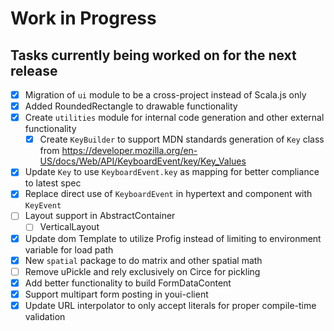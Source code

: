# Work in Progress
## Tasks currently being worked on for the next release

* [X] Migration of `ui` module to be a cross-project instead of Scala.js only
* [X] Added RoundedRectangle to drawable functionality
* [X] Create `utilities` module for internal code generation and other external functionality
    * [X] Create `KeyBuilder` to support MDN standards generation of `Key` class from https://developer.mozilla.org/en-US/docs/Web/API/KeyboardEvent/key/Key_Values
* [X] Update `Key` to use `KeyboardEvent.key` as mapping for better compliance to latest spec
* [X] Replace direct use of `KeyboardEvent` in hypertext and component with `KeyEvent`
* [ ] Layout support in AbstractContainer
    * [ ] VerticalLayout
* [X] Update dom Template to utilize Profig instead of limiting to environment variable for load path
* [X] New `spatial` package to do matrix and other spatial math
* [ ] Remove uPickle and rely exclusively on Circe for pickling
* [X] Add better functionality to build FormDataContent
* [X] Support multipart form posting in youi-client
* [X] Update URL interpolator to only accept literals for proper compile-time validation